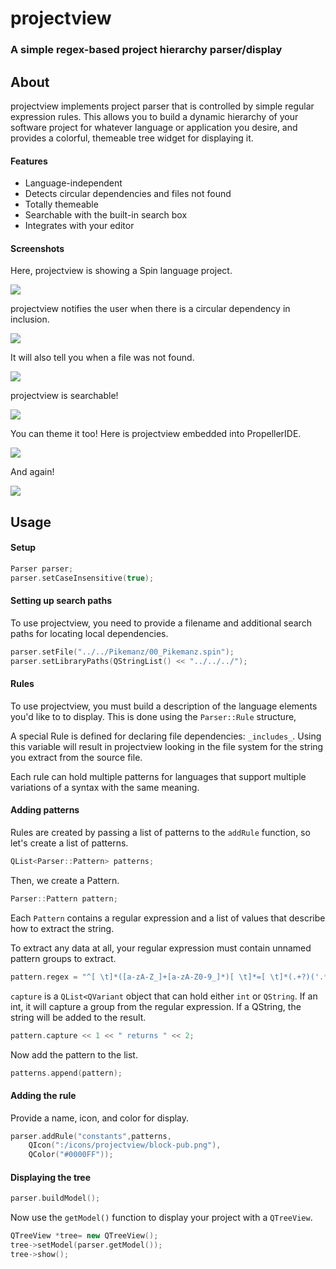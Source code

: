 # projectview

### A simple regex-based project hierarchy parser/display

## About

projectview implements project parser that is controlled by simple regular expression rules. This allows you to build a dynamic hierarchy of your software project for whatever language or application you desire, and provides a colorful, themeable tree widget for displaying it.

#### Features

* Language-independent
* Detects circular dependencies and files not found
* Totally themeable
* Searchable with the built-in search box
* Integrates with your editor

#### Screenshots

Here, projectview is showing a Spin language project.

![](screenshots/projectview.png)

projectview notifies the user when there is a circular dependency in inclusion.

![](screenshots/circular.png)

It will also tell you when a file was not found.

![](screenshots/notfound.png)

projectview is searchable!

![](screenshots/search.png)

You can theme it too! Here is projectview embedded into PropellerIDE.

![](screenshots/embedded1.png)

And again!

![](screenshots/embedded2.png)

## Usage

#### Setup

```cpp
Parser parser;
parser.setCaseInsensitive(true);
```

#### Setting up search paths

To use projectview, you need to provide a filename and
additional search paths for locating local dependencies.

```cpp
parser.setFile("../../Pikemanz/00_Pikemanz.spin");
parser.setLibraryPaths(QStringList() << "../../../");
```

#### Rules

To use projectview, you must build a description of the
language elements you'd like to to display. This is done using the
`Parser::Rule` structure,

A special Rule is defined for declaring file dependencies: `_includes_`.
Using this variable will result in projectview looking in the file system
for the string you extract from the source file.

Each rule can hold multiple patterns for languages that support multiple
variations of a syntax with the same meaning.

#### Adding patterns

Rules are created by passing a list of patterns to the `addRule` function,
so let's create a list of patterns.

```cpp
QList<Parser::Pattern> patterns;
```

Then, we create a Pattern.

```cpp
Parser::Pattern pattern;
```

Each `Pattern` contains a regular expression and a list
of values that describe how to extract the string.

To extract any data at all, your regular expression must contain
unnamed pattern groups to extract.

```cpp
pattern.regex = "^[ \t]*([a-zA-Z_]+[a-zA-Z0-9_]*)[ \t]*=[ \t]*(.+?)('.*?)?[ \t]*$";
```

`capture` is a `QList<QVariant` object that can hold either `int` or
`QString`. If an int, it will capture a group from the regular expression. If
a QString, the string will be added to the result.

```cpp
pattern.capture << 1 << " returns " << 2;
```

Now add the pattern to the list.

```cpp
patterns.append(pattern);
```

#### Adding the rule

Provide a name, icon, and color for display.

```cpp
parser.addRule("constants",patterns,
    QIcon(":/icons/projectview/block-pub.png"),
    QColor("#0000FF"));
```

#### Displaying the tree

```cpp
parser.buildModel();
```
Now use the `getModel()` function to display your project with a 
`QTreeView`.

```cpp
QTreeView *tree= new QTreeView();
tree->setModel(parser.getModel());
tree->show();
```

